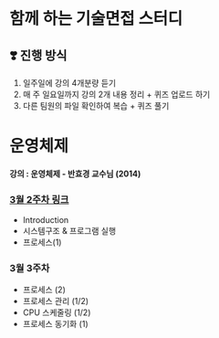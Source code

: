 # 함께 하는 기술면접 스터디
## ❣️ 진행 방식
1. 일주일에 강의 4개분량 듣기
2. 매 주 일요일까지 강의 2개 내용 정리 + 퀴즈 업로드 하기
3. 다른 팀원의 파일 확인하여 복습 + 퀴즈 풀기


# 운영체제
#### 강의 : 운영체제 - 반효경 교수님 (2014)

### [3월 2주차 링크](https://github.com/hotpineapple/study-for-Tech-Interview/tree/main/OS/week01)
 * Introduction
 * 시스템구조 & 프로그램 실행
 * 프로세스(1)

### 3월 3주차
 * 프로세스 (2)
 * 프로세스 관리 (1/2)
 * CPU 스케줄링 (1/2)
 * 프로세스 동기화 (1)
